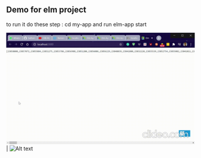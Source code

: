 ## Demo for elm project

to run it do these step : 
cd my-app
and  run elm-app start


![Alt text](half.gif) | ![Alt text](complete.gif)
